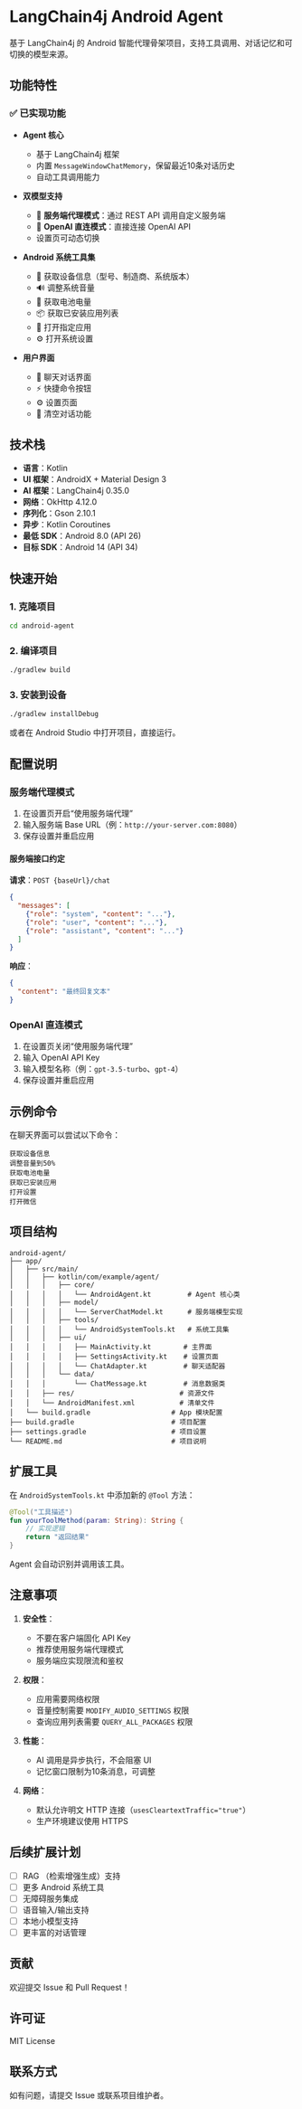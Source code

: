 # LangChain4j Android Agent

基于 LangChain4j 的 Android 智能代理骨架项目，支持工具调用、对话记忆和可切换的模型来源。

## 功能特性

### ✅ 已实现功能

- **Agent 核心**
  - 基于 LangChain4j 框架
  - 内置 `MessageWindowChatMemory`，保留最近10条对话历史
  - 自动工具调用能力

- **双模型支持**
  - 🔹 **服务端代理模式**：通过 REST API 调用自定义服务端
  - 🔹 **OpenAI 直连模式**：直接连接 OpenAI API
  - 设置页可动态切换

- **Android 系统工具集**
  - 📱 获取设备信息（型号、制造商、系统版本）
  - 🔊 调整系统音量
  - 🔋 获取电池电量
  - 📦 获取已安装应用列表
  - 🚀 打开指定应用
  - ⚙️ 打开系统设置

- **用户界面**
  - 💬 聊天对话界面
  - ⚡ 快捷命令按钮
  - ⚙️ 设置页面
  - 🧹 清空对话功能

## 技术栈

- **语言**：Kotlin
- **UI 框架**：AndroidX + Material Design 3
- **AI 框架**：LangChain4j 0.35.0
- **网络**：OkHttp 4.12.0
- **序列化**：Gson 2.10.1
- **异步**：Kotlin Coroutines
- **最低 SDK**：Android 8.0 (API 26)
- **目标 SDK**：Android 14 (API 34)

## 快速开始

### 1. 克隆项目

```bash
cd android-agent
```

### 2. 编译项目

```bash
./gradlew build
```

### 3. 安装到设备

```bash
./gradlew installDebug
```

或者在 Android Studio 中打开项目，直接运行。

## 配置说明

### 服务端代理模式

1. 在设置页开启“使用服务端代理”
2. 输入服务端 Base URL（例：`http://your-server.com:8080`）
3. 保存设置并重启应用

#### 服务端接口约定

**请求**：`POST {baseUrl}/chat`

```json
{
  "messages": [
    {"role": "system", "content": "..."},
    {"role": "user", "content": "..."},
    {"role": "assistant", "content": "..."}
  ]
}
```

**响应**：

```json
{
  "content": "最终回复文本"
}
```

### OpenAI 直连模式

1. 在设置页关闭“使用服务端代理”
2. 输入 OpenAI API Key
3. 输入模型名称（例：`gpt-3.5-turbo`、`gpt-4`）
4. 保存设置并重启应用

## 示例命令

在聊天界面可以尝试以下命令：

```
获取设备信息
调整音量到50%
获取电池电量
获取已安装应用
打开设置
打开微信
```

## 项目结构

```
android-agent/
├── app/
│   ├── src/main/
│   │   ├── kotlin/com/example/agent/
│   │   │   ├── core/
│   │   │   │   └── AndroidAgent.kt         # Agent 核心类
│   │   │   ├── model/
│   │   │   │   └── ServerChatModel.kt      # 服务端模型实现
│   │   │   ├── tools/
│   │   │   │   └── AndroidSystemTools.kt   # 系统工具集
│   │   │   ├── ui/
│   │   │   │   ├── MainActivity.kt        # 主界面
│   │   │   │   ├── SettingsActivity.kt    # 设置页面
│   │   │   │   └── ChatAdapter.kt         # 聊天适配器
│   │   │   └── data/
│   │   │       └── ChatMessage.kt         # 消息数据类
│   │   ├── res/                          # 资源文件
│   │   └── AndroidManifest.xml           # 清单文件
│   └── build.gradle                    # App 模块配置
├── build.gradle                        # 项目配置
├── settings.gradle                     # 项目设置
└── README.md                           # 项目说明
```

## 扩展工具

在 `AndroidSystemTools.kt` 中添加新的 `@Tool` 方法：

```kotlin
@Tool("工具描述")
fun yourToolMethod(param: String): String {
    // 实现逻辑
    return "返回结果"
}
```

Agent 会自动识别并调用该工具。

## 注意事项

1. **安全性**：
   - 不要在客户端固化 API Key
   - 推荐使用服务端代理模式
   - 服务端应实现限流和鉴权

2. **权限**：
   - 应用需要网络权限
   - 音量控制需要 `MODIFY_AUDIO_SETTINGS` 权限
   - 查询应用列表需要 `QUERY_ALL_PACKAGES` 权限

3. **性能**：
   - AI 调用是异步执行，不会阻塞 UI
   - 记忆窗口限制为10条消息，可调整

4. **网络**：
   - 默认允许明文 HTTP 连接（`usesCleartextTraffic="true"`）
   - 生产环境建议使用 HTTPS

## 后续扩展计划

- [ ] RAG （检索增强生成）支持
- [ ] 更多 Android 系统工具
- [ ] 无障碍服务集成
- [ ] 语音输入/输出支持
- [ ] 本地小模型支持
- [ ] 更丰富的对话管理

## 贡献

欢迎提交 Issue 和 Pull Request！

## 许可证

MIT License

## 联系方式

如有问题，请提交 Issue 或联系项目维护者。
